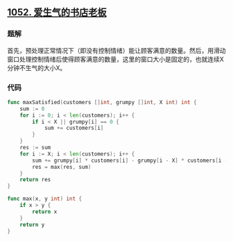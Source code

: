## [1052. 爱生气的书店老板](https://leetcode-cn.com/problems/grumpy-bookstore-owner/)

### 题解

首先，预处理正常情况下（即没有控制情绪）能让顾客满意的数量。然后，用滑动窗口处理控制情绪后使得顾客满意的数量，这里的窗口大小是固定的，也就连续X分钟不生气的大小X。

### 代码

```go
func maxSatisfied(customers []int, grumpy []int, X int) int {
    sum := 0
    for i := 0; i < len(customers); i++ {
        if i < X || grumpy[i] == 0 {
            sum += customers[i]
        }
    }
    res := sum
    for i := X; i < len(customers); i++ {
        sum += grumpy[i] * customers[i] - grumpy[i - X] * customers[i - X]
        res = max(res, sum)
    }
    return res
}

func max(x, y int) int {
    if x > y {
        return x
    }
    return y
}
```

